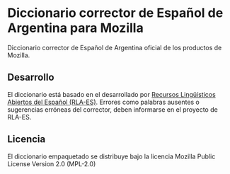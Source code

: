 # Diccionario corrector de Español de Argentina para Mozilla

Diccionario corrector de Español de Argentina oficial de los productos de Mozilla.

## Desarrollo

El diccionario está basado en el desarrollado por [Recursos Lingüísticos Abiertos del Español (RLA-ES)](https://github.com/sbosio/rla-es). Errores como palabras ausentes o sugerencias erróneas del corrector, deben informarse en el proyecto de RLA-ES.

## Licencia

El diccionario empaquetado se distribuye bajo la licencia Mozilla Public License Version 2.0 (MPL-2.0)
